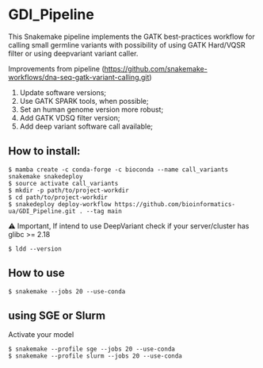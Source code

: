 # GDI_Pipeline


This Snakemake pipeline implements the GATK best-practices workflow for calling small germline variants with possibility of using GATK Hard/VQSR filter or using deepvariant variant caller.


Improvements from pipeline (https://github.com/snakemake-workflows/dna-seq-gatk-variant-calling.git)

1) Update software versions;
2) Use GATK SPARK tools, when possible;
3) Set an human genome version more robust;
4) Add GATK VDSQ filter version;
5) Add deep variant software call available;

## How to install:

```
$ mamba create -c conda-forge -c bioconda --name call_variants snakemake snakedeploy
$ source activate call_variants
$ mkdir -p path/to/project-workdir
$ cd path/to/project-workdir
$ snakedeploy deploy-workflow https://github.com/bioinformatics-ua/GDI_Pipeline.git . --tag main
```

:warning: Important,  If intend to use DeepVariant check if your server/cluster has glibc >= 2.18 

```
$ ldd --version
```

## How to use

```
$ snakemake --jobs 20 --use-conda
```

## using SGE or Slurm

Activate your model

```
$ snakemake --profile sge --jobs 20 --use-conda
$ snakemake --profile slurm --jobs 20 --use-conda
```

